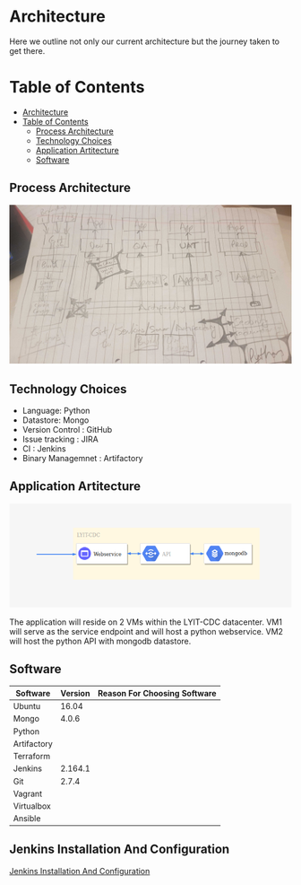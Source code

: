 # Architecture

Here we outline not only our current architecture but the journey taken to get there.

# Table of Contents

- [Architecture](#architecture)
- [Table of Contents](#table-of-contents)
  - [Process Architecture](#process-architecture)
  - [Technology Choices](#technology-choices)
  - [Application Artitecture](#application-artitecture)
  - [Software](#software)

## Process Architecture

<img src="./images/arch_v1.jpg" alt="version 1" width="1100"/>

## Technology Choices

- Language: Python
- Datastore: Mongo
- Version Control : GitHub
- Issue tracking : JIRA
- CI : Jenkins
- Binary Managemnet : Artifactory

## Application Artitecture

<img src="./images/app_arch_v1.png" alt="version 1" width="1100"/>

The application will reside on 2 VMs within the LYIT-CDC datacenter. VM1 will serve as the service endpoint and will host a python webservice. VM2 will host the python API with mongodb datastore. 

## Software

| Software | Version | Reason For Choosing Software |
|---|---|---|
| Ubuntu | 16.04 |  |
| Mongo | 4.0.6   |  |
| Python |    |  |
| Artifactory |    |  |
| Terraform |    |  |
| Jenkins |  2.164.1  |  |
| Git | 2.7.4   |  |
| Vagrant |    |  |
| Virtualbox |    |  |
| Ansible |    |  |

## Jenkins Installation And Configuration

[Jenkins Installation And Configuration](./jenkins.md)